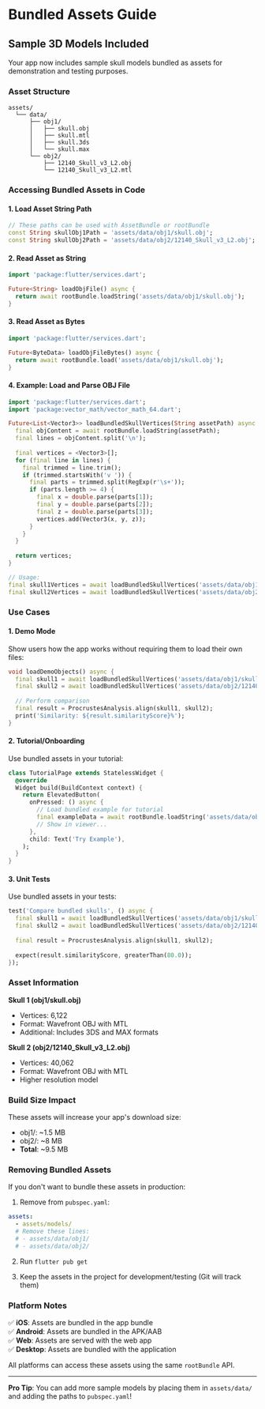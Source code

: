 # Bundled Assets Guide

## Sample 3D Models Included

Your app now includes sample skull models bundled as assets for demonstration and testing purposes.

### Asset Structure

```
assets/
  └── data/
      ├── obj1/
      │   ├── skull.obj
      │   ├── skull.mtl
      │   ├── skull.3ds
      │   └── skull.max
      └── obj2/
          ├── 12140_Skull_v3_L2.obj
          └── 12140_Skull_v3_L2.mtl
```

### Accessing Bundled Assets in Code

#### 1. Load Asset String Path

```dart
// These paths can be used with AssetBundle or rootBundle
const String skullObj1Path = 'assets/data/obj1/skull.obj';
const String skullObj2Path = 'assets/data/obj2/12140_Skull_v3_L2.obj';
```

#### 2. Read Asset as String

```dart
import 'package:flutter/services.dart';

Future<String> loadObjFile() async {
  return await rootBundle.loadString('assets/data/obj1/skull.obj');
}
```

#### 3. Read Asset as Bytes

```dart
import 'package:flutter/services.dart';

Future<ByteData> loadObjFileBytes() async {
  return await rootBundle.load('assets/data/obj1/skull.obj');
}
```

#### 4. Example: Load and Parse OBJ File

```dart
import 'package:flutter/services.dart';
import 'package:vector_math/vector_math_64.dart';

Future<List<Vector3>> loadBundledSkullVertices(String assetPath) async {
  final objContent = await rootBundle.loadString(assetPath);
  final lines = objContent.split('\n');
  
  final vertices = <Vector3>[];
  for (final line in lines) {
    final trimmed = line.trim();
    if (trimmed.startsWith('v ')) {
      final parts = trimmed.split(RegExp(r'\s+'));
      if (parts.length >= 4) {
        final x = double.parse(parts[1]);
        final y = double.parse(parts[2]);
        final z = double.parse(parts[3]);
        vertices.add(Vector3(x, y, z));
      }
    }
  }
  
  return vertices;
}

// Usage:
final skull1Vertices = await loadBundledSkullVertices('assets/data/obj1/skull.obj');
final skull2Vertices = await loadBundledSkullVertices('assets/data/obj2/12140_Skull_v3_L2.obj');
```

### Use Cases

#### 1. Demo Mode
Show users how the app works without requiring them to load their own files:

```dart
void loadDemoObjects() async {
  final skull1 = await loadBundledSkullVertices('assets/data/obj1/skull.obj');
  final skull2 = await loadBundledSkullVertices('assets/data/obj2/12140_Skull_v3_L2.obj');
  
  // Perform comparison
  final result = ProcrustesAnalysis.align(skull1, skull2);
  print('Similarity: ${result.similarityScore}%');
}
```

#### 2. Tutorial/Onboarding
Use bundled assets in your tutorial:

```dart
class TutorialPage extends StatelessWidget {
  @override
  Widget build(BuildContext context) {
    return ElevatedButton(
      onPressed: () async {
        // Load bundled example for tutorial
        final exampleData = await rootBundle.loadString('assets/data/obj1/skull.obj');
        // Show in viewer...
      },
      child: Text('Try Example'),
    );
  }
}
```

#### 3. Unit Tests
Use bundled assets in your tests:

```dart
test('Compare bundled skulls', () async {
  final skull1 = await loadBundledSkullVertices('assets/data/obj1/skull.obj');
  final skull2 = await loadBundledSkullVertices('assets/data/obj2/12140_Skull_v3_L2.obj');
  
  final result = ProcrustesAnalysis.align(skull1, skull2);
  
  expect(result.similarityScore, greaterThan(80.0));
});
```

### Asset Information

**Skull 1 (obj1/skull.obj)**
- Vertices: 6,122
- Format: Wavefront OBJ with MTL
- Additional: Includes 3DS and MAX formats

**Skull 2 (obj2/12140_Skull_v3_L2.obj)**
- Vertices: 40,062
- Format: Wavefront OBJ with MTL
- Higher resolution model

### Build Size Impact

These assets will increase your app's download size:
- obj1/: ~1.5 MB
- obj2/: ~8 MB
- **Total**: ~9.5 MB

### Removing Bundled Assets

If you don't want to bundle these assets in production:

1. Remove from `pubspec.yaml`:
```yaml
assets:
  - assets/models/
  # Remove these lines:
  # - assets/data/obj1/
  # - assets/data/obj2/
```

2. Run `flutter pub get`

3. Keep the assets in the project for development/testing (Git will track them)

### Platform Notes

✅ **iOS**: Assets are bundled in the app bundle  
✅ **Android**: Assets are bundled in the APK/AAB  
✅ **Web**: Assets are served with the web app  
✅ **Desktop**: Assets are bundled with the application  

All platforms can access these assets using the same `rootBundle` API.

---

**Pro Tip**: You can add more sample models by placing them in `assets/data/` and adding the paths to `pubspec.yaml`!

